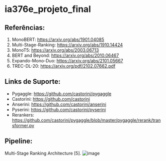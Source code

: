 # ia376e_projeto_final

## Referências:

1) MonoBERT: https://arxiv.org/abs/1901.04085
2) Multi-Stage-Ranking: https://arxiv.org/abs/1910.14424
3) MonoT5:  https://arxiv.org/abs/2003.06713
4) BERT and Beyond: https://arxiv.org/abs/2010.06467
5) Expando-Mono-Duo: https://arxiv.org/abs/2101.05667
6) TREC-DL-20: https://arxiv.org/pdf/2102.07662.pdf

## Links de Suporte:

* Pygaggle: https://github.com/castorini/pygaggle
* Castorini: https://github.com/castorini
* Anserini: https://github.com/castorini/anserini
* Pyserini: https://github.com/castorini/pyserini
* Rerankers: https://github.com/castorini/pygaggle/blob/master/pygaggle/rerank/transformer.py

## Pipeline:
Multi-Stage Ranking Architecture [5].
![image](https://user-images.githubusercontent.com/35712949/139275242-e37844b2-a8ed-4257-93e6-080d567ba6c1.png)
